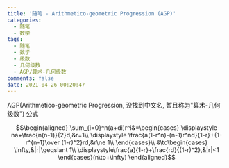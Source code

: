 ```yaml
---
title: '随笔 - Arithmetico-geometric Progression (AGP)'
categories:
  - 随笔
  - 数学
tags:
  - 随笔
  - 数学
  - 级数
  - 几何级数
  - AGP/算术-几何级数
comments: false
date: 2021-04-26 00:20:47
---
```


AGP(Arithmetico-geometric Progression, 没找到中文名, 暂且称为"算术-几何级数") 公式
<!-- more -->
$$\begin{aligned}
  \sum_{i=0}^n(a+di)r^i&=\begin{cases}
    \displaystyle na+\frac{n(n-1)}{2}d,&r=1\\
    \displaystyle \frac{a(1-r^n)-(n-1)r^nd}{1-r}+{1-r^{n-1}\over (1-r)^2}rd,&r\ne 1\\
  \end{cases}\\
  &\to\begin{cases}
    \infty,&|r|\geqslant 1\\
    \displaystyle\frac{a}{1-r}+\frac{rd}{(1-r)^2},&|r|<1
  \end{cases}(n\to+\infty)
\end{aligned}$$
